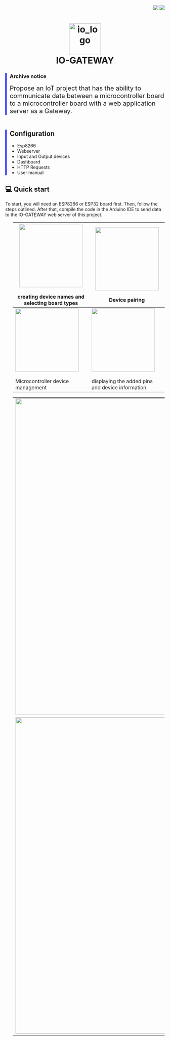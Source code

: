 <p align="right">
  <img src="https://img.shields.io/badge/PHP-v7.4-777BB4"/>
  <img src="https://img.shields.io/badge/Arduino_IDE-v1.8.13-00979D"/>

</p>
<h1 align="center">
  <img src="https://github.com/user-attachments/assets/cb8a947b-8ce8-40bd-9827-9ee32c7c0fda" alt="io_logo" width="100"/>  
  <br>IO-GATEWAY
</h1>
<div style="border-left: 4px solid blue; padding-left: 10px;">
  <h3>Archive notice</h3>
  <span style="font-size: 20px;">Propose an IoT project that has the ability to communicate data between a microcontroller board to a microcontroller board with a web application server as a Gateway.</span>

</div>
<br>
<div style="border-left: 4px solid blue; padding-left: 10px; margin-top: 20px;">
  <h2>Configuration</h2>
  <ul>
    <li>Esp8266</li>
    <li>Webserver</li>
    <li>Input and Output devices</li>
    <li>Dashboard</li>
    <li>HTTP Requests</li>
    <li>User manual</li>
  </ul>
</div>
 <h2>💻 Quick start</h2>
 To start, you will need an ESP8266 or ESP32 board first. Then, follow the steps outlined. After that, compile the code in the Arduino IDE to send data to the IO-GATEWAY web server of this project.
  <ul>


| <img src="https://github.com/user-attachments/assets/cba7e9e6-635e-4146-ac4d-7694ddd668db" width="200"/> <br><br>creating device names and selecting board types | <img src="https://github.com/user-attachments/assets/ac3f573f-2580-46e7-b532-578b5c39e147" width="200"/> <br><br>Device pairing |
|-----------------------------------|-----------------------------------|
| <img src="https://github.com/user-attachments/assets/cba7e9e6-635e-4146-ac4d-7694ddd668db" width="200"/> <br><br>Microcontroller device management | <img src="https://github.com/user-attachments/assets/cba7e9e6-635e-4146-ac4d-7694ddd668db" width="200"/> <br><br> displaying the added pins and device information |


<table>
  <tr>
    <td><img src="https://github.com/user-attachments/assets/cba7e9e6-635e-4146-ac4d-7694ddd668db" style="width: 1000px; border: 1px solid #ddd;"/></td>
    <td><img src="https://github.com/user-attachments/assets/cba7e9e6-635e-4146-ac4d-7694ddd668db" style="width: 1000px; border: 1px solid #ddd;"/></td>
    <td><img src="https://github.com/user-attachments/assets/cba7e9e6-635e-4146-ac4d-7694ddd668db" style="width: 1000px; border: 1px solid #ddd;"/></td>
  </tr>
  <tr>
    <td><img src="https://github.com/user-attachments/assets/cba7e9e6-635e-4146-ac4d-7694ddd668db" style="width:1000px; border: 1px solid #ddd;"/></td>
    <td><img src="https://github.com/user-attachments/assets/cba7e9e6-635e-4146-ac4d-7694ddd668db" style="width:1000px; border: 1px solid #ddd;"/></td>
    <td><img src="https://github.com/user-attachments/assets/cba7e9e6-635e-4146-ac4d-7694ddd668db" style="width:1000px; border: 1px solid #ddd;"/></td>
  </tr>
</table>


